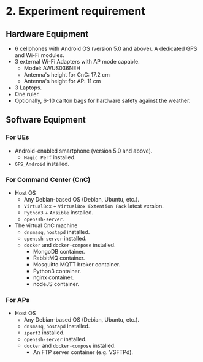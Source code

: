 # 2. Experiment requirement

## Hardware Equipment

- 6 cellphones with Android OS (version 5.0 and above).
  A dedicated GPS and Wi-Fi modules.
- 3 external Wi-Fi Adapters with AP mode capable.
  - Model: AWUS036NEH
  - Antenna's height for CnC: 17.2 cm
  - Antenna's height for AP: 11 cm
- 3 Laptops.
- One ruler.
- Optionally, 6-10 carton bags for hardware safety against the weather.

## Software Equipment

### For UEs

- Android-enabled smartphone (version 5.0 and above).
  - `Magic Perf` installed.
- `GPS_Android` installed.

### For Command Center (CnC)

- Host OS
  - Any Debian-based OS (Debian, Ubuntu, etc.).
  - `VirtualBox` + `VirtualBox Extention Pack` latest version.
  - `Python3` + `Ansible` installed.
  - `openssh-server`.
- The virtual CnC machine
  - `dnsmasq`, `hostapd` installed.
  - `openssh-server` installed.
  - `docker` and `docker-compose` installed.
    - MongoDB container.
    - RabbitMQ container.
    - Mosquitto MQTT broker container.
    - Python3 container.
    - nginx container.
    - nodeJS container.

### For APs

- Host OS
  - Any Debian-based OS (Debian, Ubuntu, etc.).
  - `dnsmasq`, `hostapd` installed.
  - `iperf3` installed.
  - `openssh-server` installed.
  - `docker` and `docker-compose` installed.
    - An FTP server container (e.g. VSFTPd).
